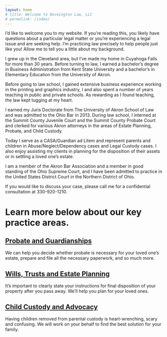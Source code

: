```yaml
---
layout: home
# title: Welcome to Boveington Law, LLC
# permalink: /index/
---
```


I’d like to welcome you to my website. If you’re reading this, you likely have questions about a particular legal matter or you’re experiencing a legal issue and are seeking help. I’m practicing law precisely to help people just like you! Allow me to tell you a little about my background.

I grew up in the Cleveland area, but I’ve made my home in Cuyahoga Falls for more than 30 years. Before turning to law, I earned a bachelor’s degree in Business Administration from Kent State University and a bachelor’s in Elementary Education from the University of Akron.

Before going to law school, I gained extensive business experience working in the printing and graphics industry, I and also spent a number of years teaching in public and private schools. As rewarding as I found teaching, the law kept tugging at my heart.

I earned my Juris Doctorate from The University of Akron School of Law and was admitted to the Ohio Bar in 2013. During law school, I interned at the Summit County Juvenile Court and the Summit County Probate Court and clerked for various Akron attorneys in the areas of Estate Planning, Probate, and Child Custody.

Today I serve as a CASA/Guardian ad Litem and represent parents and children in Abuse/Neglect/Dependency cases and Legal Custody cases. I also enjoy assisting my clients in planning for the disposition of their assets or in settling a loved one’s estate.

I am a member of the Akron Bar Association and a member in good standing of the Ohio Supreme Court, and I have been admitted to practice in the United States District Court in the Northern District of Ohio.

If you would like to discuss your case, please call me for a confidential consultation at 330-920-1210.

# Learn more below about our key practice areas.

## [Probate and Guardianships](probate-court-matters)
We can help you decide whether probate is necessary for your loved one’s estate, prepare and file all the necessary paperwork, and so much more.

## [Wills, Trusts and Estate Planning](estate-planning)
It’s important to clearly state your instructions for final disposition of your property after you pass away. We’ll help you plan for your loved ones.

## [Child Custody and Advocacy](juvenile-court-matters)
Having children removed from parental custody is heart-wrenching, scary and confusing. We will work on your behalf to find the best solution for your family.